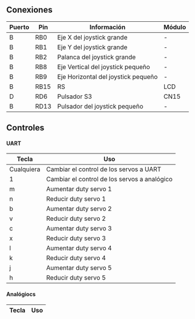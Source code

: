 ## Conexiones

| Puerto | Pin  | Información                         | Módulo |
| ------ | ---- | ----------------------------------- | ------ |
| B      | RB0  | Eje X del joystick grande           | -      |
| B      | RB1  | Eje Y del joystick grande           | -      |
| B      | RB2  | Palanca del joystick grande         | -      |
| B      | RB8  | Eje Vertical del joystick pequeño   | -      |
| B      | RB9  | Eje Horizontal del joystick pequeño | -      |
| B      | RB15 | RS                                  | LCD    |
| D      | RD6  | Pulsador S3                         | CN15   |
| B      | RD13 | Pulsador del joystick pequeño       | -      |

## Controles

#### UART

| Tecla      | Uso                                          |
| ---------- | -------------------------------------------- |
| Cualquiera | Cambiar el control de los servos a UART      |
| 1          | Cambiar el control de los servos a analógico |
| m          | Aumentar duty servo 1                        |
| n          | Reducir duty servo 1                         |
| b          | Aumentar duty servo 2                        |
| v          | Reducir duty servo 2                         |
| c          | Aumentar duty servo 3                        |
| x          | Reducir duty servo 3                         |
| l          | Aumentar duty servo 4                        |
| k          | Reducir duty servo 4                         |
| j          | Aumentar duty servo 5                        |
| h          | Reducir duty servo 5                         |

#### Analógiocs

| Tecla | Uso |
| ----- | --- |
